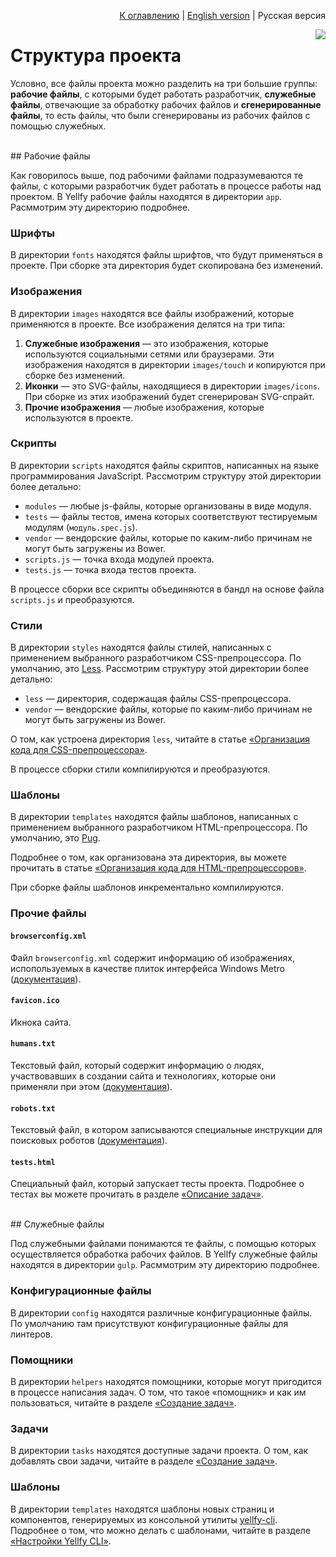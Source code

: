<p align="right"><a href="README.md">К оглавлению</a> | <a href="../en/structure.md">English version</a> | Русская версия</p>

<img src="https://cloud.githubusercontent.com/assets/7034281/17824051/63b25da8-6668-11e6-8d56-b8f5b6d199f0.png" align="right"/>

# Структура проекта

Условно, все файлы проекта можно разделить на три большие группы: **рабочие файлы**, с которыми будет работать разработчик, **служебные файлы**, отвечающие за обработку рабочих файлов и **сгенерированные файлы**, то есть файлы, что были сгенерированы из рабочих файлов с помощью служебных.




<br/>
## Рабочие файлы

Как говорилось выше, под рабочими файлами подразумеваются те файлы, с которыми разработчик будет работать в процессе работы над проектом. В Yellfy рабочие файлы находятся в директории `app`. Расммотрим эту директорию подробнее.

### Шрифты

В директории `fonts` находятся файлы шрифтов, что будут применяться в проекте. При сборке эта директория будет скопирована без изменений.

### Изображения

В директории `images` находятся все файлы изображений, которые применяются в проекте. Все изображения делятся на три типа:

  1. **Служебные изображения** — это изображения, которые используются социальными сетями или браузерами. Эти изображения находятся в директории `images/touch` и копируются при сборке без изменений.
  2. **Иконки** — это SVG-файлы, находящиеся в директории `images/icons`. При сборке из этих изображений будет сгенерирован SVG-спрайт.
  3. **Прочие изображения** — любые изображения, которые используются в проекте.

### Скрипты

В директории `scripts` находятся файлы скриптов, написанных на языке программирования JavaScript. Рассмотрим структуру этой директории более детально:

  * `modules` — любые js-файлы, которые организованы в виде модуля.
  * `tests` — файлы тестов, имена которых соответствуют тестируемым модулям (`модуль.spec.js`).
  * `vendor` — вендорские файлы, которые по каким-либо причинам не могут быть загружены из Bower.
  * `scripts.js` — точка входа модулей проекта.
  * `tests.js` — точка входа тестов проекта.

В процессе сборки все скрипты объединяются в бандл на основе файла `scripts.js` и преобразуются.

### Стили

В директории `styles` находятся файлы стилей, написанных с применением выбранного разработчиком CSS-препроцессора. По умолчанию, это [Less](http://lesscss.org/). Рассмотрим структуру этой директории более детально:

  * `less` — директория, содержащая файлы CSS-препроцессора.
  * `vendor` — вендорские файлы, которые по каким-либо причинам не могут быть загружены из Bower.

О том, как устроена директория `less`, читайте в статье [«Организация кода для CSS-препроцессора»](https://canonium.com/articles/organizing-code-in-project).

В процессе сборки стили компилируются и преобразуются.

### Шаблоны

В директории `templates` находятся файлы шаблонов, написанных с применением выбранного разработчиком HTML-препроцессора. По умолчанию, это [Pug](http://pug.timothygu.me/en/api/getting-started.html).

Подробнее о том, как организована эта директория, вы можете прочитать в статье [«Организация кода для HTML-препроцессоров»](https://canonium.com/articles/organizing-html-code-in-project).

При сборке файлы шаблонов инкрементально компилируются.

### Прочие файлы

#### `browserconfig.xml`

Файл `browserconfig.xml` содержит информацию об изображениях, испопользуемых в качестве плиток интерфейса Windows Metro ([документация](https://msdn.microsoft.com/en-us/library/dn455106(v=vs.85).aspx)).

#### `favicon.ico`

Икнока сайта.

#### `humans.txt`

Текстовый файл, который содержит информацию о людях, участвовавших в создании сайта и технологиях, которые они применяли при этом ([документация](http://humanstxt.org/)).

#### `robots.txt`

Текстовый файл, в котором записываются специальные инструкции для поисковых роботов ([документация](http://www.robotstxt.org/robotstxt.html)).

#### `tests.html`

Специальный файл, который запускает тесты проекта. Подробнее о тестах вы можете прочитать в разделе [«Описание задач»](tasks.md#Тестирование-gulp-test).




<br/>
## Служебные файлы

Под служебными файлами понимаются те файлы, с помощью которых осуществляется обработка рабочих файлов. В Yellfy служебные файлы находятся в директории `gulp`. Расммотрим эту директорию подробнее.

### Конфигурационные файлы

В директории `config` находятся различные конфигурационные файлы. По умолчанию там присутствуют конфигурационные файлы для линтеров.

### Помощники

В директории `helpers` находятся помощники, которые могут пригодится в процессе написания задач. О том, что такое «помощник» и как им пользоваться, читайте в разделе [«Создание задач»](create-tasks.md).

### Задачи

В директории `tasks` находятся доступные задачи проекта. О том, как добавлять свои задачи, читайте в разделе [«Создание задач»](create-tasks.md).

### Шаблоны

В директории `templates` находятся шаблоны новых страниц и компонентов, генерируемых из консольной утилиты [yellfy-cli](https://github.com/mrmlnc/yellfy-cli). Подробнее о том, что можно делать с шаблонами, читайте в разделе [«Настройки Yellfy CLI»](cli-settings.md).
